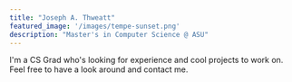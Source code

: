 ```yaml
---
title: "Joseph A. Thweatt"
featured_image: '/images/tempe-sunset.png'
description: "Master's in Computer Science @ ASU"
---
```

I'm a CS Grad who's looking for experience and cool projects to work on. Feel free to have a look around and contact me.

